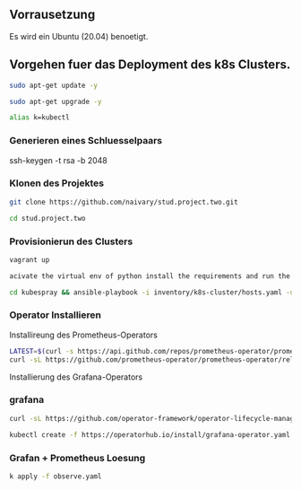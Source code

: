 ## Vorrausetzung
Es wird ein Ubuntu (20.04) benoetigt.
## Vorgehen fuer das Deployment des k8s Clusters.
```bash
sudo apt-get update -y
```

```bash
sudo apt-get upgrade -y
```

```bash
alias k=kubectl
```

### Generieren eines Schluesselpaars
ssh-keygen -t rsa -b 2048

### Klonen des Projektes
```bash
git clone https://github.com/naivary/stud.project.two.git
```

```bash
cd stud.project.two
```

### Provisionierun des Clusters
```bash
vagrant up
```

```bash
acivate the virtual env of python install the requirements and run the playbook
```


```bash
cd kubespray && ansible-playbook -i inventory/k8s-cluster/hosts.yaml -u vagrant -b
```

### Operator Installieren
Installireung des Prometheus-Operators
```bash
LATEST=$(curl -s https://api.github.com/repos/prometheus-operator/prometheus-operator/releases/latest | jq -cr .tag_name)
curl -sL https://github.com/prometheus-operator/prometheus-operator/releases/download/${LATEST}/bundle.yaml | kubectl create -f -
```
Installierung des Grafana-Operators
### grafana
```bash
curl -sL https://github.com/operator-framework/operator-lifecycle-manager/releases/download/v0.26.0/install.sh | bash -s v0.26.0
```

```bash
kubectl create -f https://operatorhub.io/install/grafana-operator.yaml
```
### Grafan + Prometheus Loesung 

```bash
k apply -f observe.yaml
```
